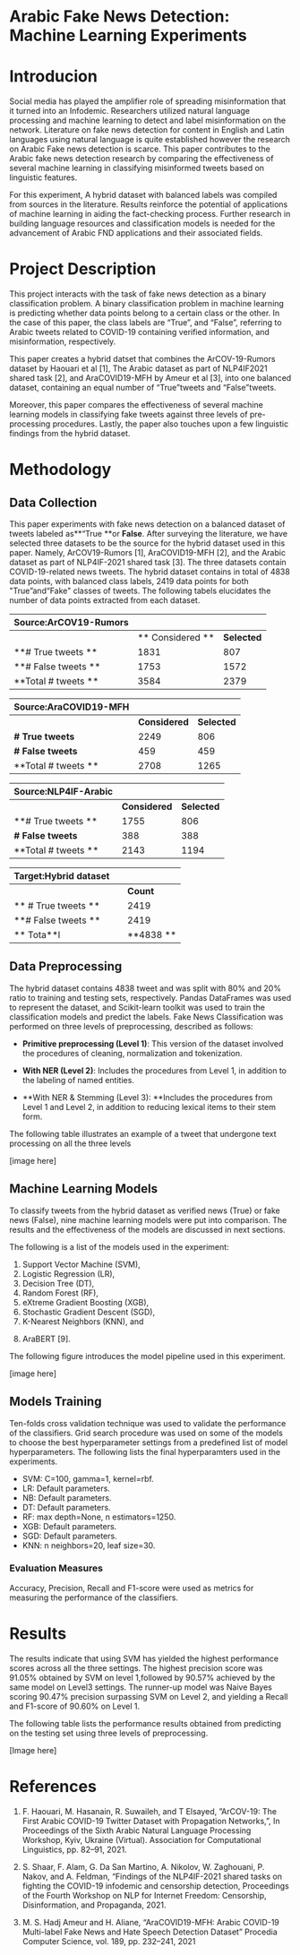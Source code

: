 # Arabic Fake News Detection: Machine Learning Experiments

# Introducion

Social media has played the amplifier role of spreading misinformation that it turned into an Infodemic. Researchers utilized natural language processing and machine learning to detect and label misinformation on the network. Literature on fake news detection for content in English and Latin languages
using natural language is quite established however the research on Arabic Fake news detection is scarce. This paper contributes to the Arabic fake news detection research by comparing the effectiveness of several machine learning in classifying misinformed tweets based on linguistic features. 

For this experiment, A hybrid dataset with balanced labels was compiled from sources in the literature. Results reinforce the potential of applications
of machine learning in aiding the fact-checking process. Further research in building language resources and classification models is needed for the advancement of Arabic FND applications and
their associated fields.


# Project Description

This project interacts with the task of fake news detection as a binary classification problem. A binary classification problem in machine learning is predicting whether data points belong to a certain class or the other. In the case of this paper, the class labels are “True”, and “False”, referring to Arabic tweets related to COVID-19 containing verified information, and misinformation, respectively. 

This paper creates a hybrid datset that combines the ArCOV-19-Rumors dataset by Haouari et al [1], The Arabic dataset as part of NLP4IF2021 shared task [2], and AraCOVID19-MFH by Ameur et al [3], into one balanced dataset, containing an equal number of “True”tweets and “False”tweets.

Moreover, this paper compares the effectiveness of several machine learning models in classifying fake tweets against three levels of pre-processing procedures. Lastly, the paper also touches upon a few linguistic findings
from the hybrid dataset. 


# Methodology

## Data Collection

This paper experiments with fake news detection on a balanced dataset of tweets labeled as**“True  **or **False**. After surveying the literature, we have selected three datasets to be the source for the hybrid dataset used in this paper. Namely, ArCOV19-Rumors [1], AraCOVID19-MFH [2], and the Arabic dataset as part of NLP4IF-2021 shared task [3]. The three datasets contain COVID-19-related news tweets. The hybrid dataset contains in total of 4838 data points, with balanced class labels, 2419 data points for both "True”and“Fake" classes of tweets. The following tabels elucidates the number of data points extracted from each dataset.

| Source:ArCOV19-Rumors |            |          |
|-----------------------|------------|----------|
|                       |** Considered **| **Selected** |
| **# True tweets  **       | 1831       | 807      |
| **# False tweets   **     | 1753       | 1572     |
| **Total # tweets **       | 3584       | 2379     |

| Source:AraCOVID19-MFH |            |          |
|-----------------------|------------|----------|
|                       | **Considered** | **Selected** |
| **# True tweets**         | 2249       | 806      |
| **# False tweets**        | 459        | 459      |
| **Total # tweets  **      | 2708       | 1265     |

| Source:NLP4IF-Arabic  |            |          |
|-----------------------|------------|----------|
|                       | **Considered** | **Selected** |
| **# True tweets    **     | 1755       | 806      |
| **# False tweets**        | 388        | 388      |
| **Total # tweets  **      | 2143       | 1194     |

| Target:Hybrid dataset |            |      |
|-----------------------|------------|----------|
|                       |            | **Count**    |
|** # True tweets  **       |            | 2419     |
| **# False tweets **       |            | 2419     |
|                ** Tota**l |            | **4838   **  |


## Data Preprocessing

The hybrid dataset contains 4838 tweet and was split with 80% and 20% ratio to training and testing sets, respectively. Pandas DataFrames was used to represent the dataset, and Scikit-learn toolkit was used to train the classification models and predict the labels. Fake News Classification was
performed on three levels of preprocessing, described as
follows:
- **Primitive preprocessing (Level 1)**: This version of the dataset involved the procedures of cleaning, normalization and tokenization.

- **With NER (Level 2)**: Includes the procedures from Level 1, in addition to the labeling of named entities.

- **With NER & Stemming (Level 3): **Includes the procedures from Level 1 and Level 2, in addition to reducing lexical items to their stem form.

The following table illustrates an example of a tweet that undergone
text processing on all the three levels

[image here]


## Machine Learning Models
To classify tweets from the hybrid dataset as verified news (True) or fake news (False), nine machine learning models were put into comparison. The results and the effectiveness of the models are discussed in next sections.

The following is a list of the models used in the experiment:
1. Support Vector Machine (SVM),
2. Logistic Regression (LR),
3. Decision Tree (DT),
4. Random Forest (RF),
5. eXtreme Gradient Boosting (XGB),
6. Stochastic Gradient Descent (SGD),
7. K-Nearest Neighbors (KNN), and
8) AraBERT [9].

The following figure introduces the model pipeline used in this experiment.

[image here]

## Models Training

Ten-folds cross validation technique was used to validate the performance of the classifiers. Grid search procedure was used on some of the models to choose the best hyperparameter settings from a predefined list of model hyperparameters. The following lists the final hyperparamters used in the experiments.
- SVM: C=100, gamma=1, kernel=rbf.
- LR: Default parameters.
- NB: Default parameters.
- DT: Default parameters.
- RF: max depth=None, n estimators=1250.
- XGB: Default parameters.
- SGD: Default parameters.
- KNN: n neighbors=20, leaf size=30.

### Evaluation Measures

Accuracy, Precision, Recall and F1-score were used as metrics for measuring the performance of the classifiers.

# Results

The results indicate that using SVM has yielded the highest performance scores across all the three settings. The highest precision score was 91.05% obtained by SVM on level 1,followed by 90.57% achieved by the same model on Level3 settings. The runner-up model was Naive Bayes scoring 90.47% precision surpassing SVM on Level 2, and yielding a Recall and F1-score of 90.60% on Level 1. 

The following table lists the performance results obtained from predicting on the testing set using three levels of preprocessing.

[Image here]

# References

1. F. Haouari, M. Hasanain, R. Suwaileh, and T Elsayed, ”ArCOV-19: The First Arabic COVID-19 Twitter Dataset with Propagation Networks,”, In Proceedings of the Sixth Arabic Natural Language Processing Workshop, Kyiv, Ukraine (Virtual). Association for Computational Linguistics, pp. 82–91, 2021.

2. S. Shaar, F. Alam, G. Da San Martino, A. Nikolov, W. Zaghouani, P. Nakov, and A. Feldman, “Findings of the NLP4IF-2021 shared tasks on fighting the COVID-19 infodemic and censorship detection, Proceedings of the Fourth Workshop on NLP for Internet Freedom: Censorship, Disinformation, and Propaganda, 2021.

3. M. S. Hadj Ameur and H. Aliane, “AraCOVID19-MFH: Arabic COVID-19 Multi-label Fake News and Hate Speech Detection Dataset” Procedia Computer Science, vol. 189, pp. 232–241, 2021
